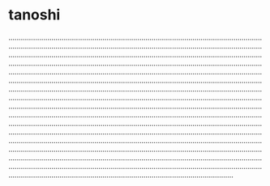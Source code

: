 # tanoshi
..............................................................................................................................................................................................................................................................................................................................................................................................................................................................................................................................................................................................................................................................................................................................................................................................................................................................................................................................................................................................................................................................................................................................................................................................................................................................................................................................................................................................................................................................................................................................................................................................................................................................................................................................................................................................................................................................................................................................................................................................................................................................................................................................................................................